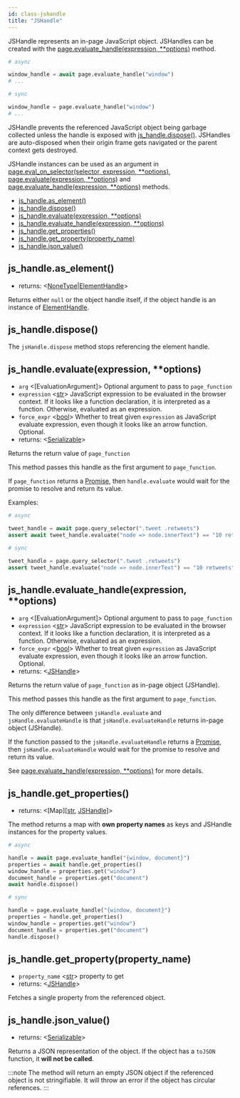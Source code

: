```yaml
---
id: class-jshandle
title: "JSHandle"
---
```



JSHandle represents an in-page JavaScript object. JSHandles can be created with the [page.evaluate_handle(expression, **options)](./api/class-page.md#pageevaluate_handleexpression-options) method.

```py
# async

window_handle = await page.evaluate_handle("window")
# ...
```

```py
# sync

window_handle = page.evaluate_handle("window")
# ...
```

JSHandle prevents the referenced JavaScript object being garbage collected unless the handle is exposed with [js_handle.dispose()](./api/class-jshandle.md#js_handledispose). JSHandles are auto-disposed when their origin frame gets navigated or the parent context gets destroyed.

JSHandle instances can be used as an argument in [page.eval_on_selector(selector, expression, **options)](./api/class-page.md#pageeval_on_selectorselector-expression-options), [page.evaluate(expression, **options)](./api/class-page.md#pageevaluateexpression-options) and [page.evaluate_handle(expression, **options)](./api/class-page.md#pageevaluate_handleexpression-options) methods.


- [js_handle.as_element()](./api/class-jshandle.md#js_handleas_element)
- [js_handle.dispose()](./api/class-jshandle.md#js_handledispose)
- [js_handle.evaluate(expression, **options)](./api/class-jshandle.md#js_handleevaluateexpression-options)
- [js_handle.evaluate_handle(expression, **options)](./api/class-jshandle.md#js_handleevaluate_handleexpression-options)
- [js_handle.get_properties()](./api/class-jshandle.md#js_handleget_properties)
- [js_handle.get_property(property_name)](./api/class-jshandle.md#js_handleget_propertyproperty_name)
- [js_handle.json_value()](./api/class-jshandle.md#js_handlejson_value)

## js_handle.as_element()
- returns: <[NoneType]|[ElementHandle]>

Returns either `null` or the object handle itself, if the object handle is an instance of [ElementHandle].

## js_handle.dispose()

The `jsHandle.dispose` method stops referencing the element handle.

## js_handle.evaluate(expression, **options)
- `arg` <[EvaluationArgument]> Optional argument to pass to `page_function`
- `expression` <[str]> JavaScript expression to be evaluated in the browser context. If it looks like a function declaration, it is interpreted as a function. Otherwise, evaluated as an expression.
- `force_expr` <[bool]> Whether to treat given `expression` as JavaScript evaluate expression, even though it looks like an arrow function. Optional.
- returns: <[Serializable]>

Returns the return value of `page_function`

This method passes this handle as the first argument to `page_function`.

If `page_function` returns a [Promise], then `handle.evaluate` would wait for the promise to resolve and return its value.

Examples:

```py
# async

tweet_handle = await page.query_selector(".tweet .retweets")
assert await tweet_handle.evaluate("node => node.innerText") == "10 retweets"
```

```py
# sync

tweet_handle = page.query_selector(".tweet .retweets")
assert tweet_handle.evaluate("node => node.innerText") == "10 retweets"
```

## js_handle.evaluate_handle(expression, **options)
- `arg` <[EvaluationArgument]> Optional argument to pass to `page_function`
- `expression` <[str]> JavaScript expression to be evaluated in the browser context. If it looks like a function declaration, it is interpreted as a function. Otherwise, evaluated as an expression.
- `force_expr` <[bool]> Whether to treat given `expression` as JavaScript evaluate expression, even though it looks like an arrow function. Optional.
- returns: <[JSHandle]>

Returns the return value of `page_function` as in-page object (JSHandle).

This method passes this handle as the first argument to `page_function`.

The only difference between `jsHandle.evaluate` and `jsHandle.evaluateHandle` is that `jsHandle.evaluateHandle` returns in-page object (JSHandle).

If the function passed to the `jsHandle.evaluateHandle` returns a [Promise], then `jsHandle.evaluateHandle` would wait for the promise to resolve and return its value.

See [page.evaluate_handle(expression, **options)](./api/class-page.md#pageevaluate_handleexpression-options) for more details.

## js_handle.get_properties()
- returns: <[Map]\[[str], [JSHandle]\]>

The method returns a map with **own property names** as keys and JSHandle instances for the property values.

```py
# async

handle = await page.evaluate_handle("{window, document}")
properties = await handle.get_properties()
window_handle = properties.get("window")
document_handle = properties.get("document")
await handle.dispose()
```

```py
# sync

handle = page.evaluate_handle("{window, document}")
properties = handle.get_properties()
window_handle = properties.get("window")
document_handle = properties.get("document")
handle.dispose()
```

## js_handle.get_property(property_name)
- `property_name` <[str]> property to get
- returns: <[JSHandle]>

Fetches a single property from the referenced object.

## js_handle.json_value()
- returns: <[Serializable]>

Returns a JSON representation of the object. If the object has a `toJSON` function, it **will not be called**.

:::note
The method will return an empty JSON object if the referenced object is not stringifiable. It will throw an error if the object has circular references.
:::


[Accessibility]: ./api/class-accessibility.md "Accessibility"
[Browser]: ./api/class-browser.md "Browser"
[BrowserContext]: ./api/class-browsercontext.md "BrowserContext"
[BrowserType]: ./api/class-browsertype.md "BrowserType"
[CDPSession]: ./api/class-cdpsession.md "CDPSession"
[ChromiumBrowserContext]: ./api/class-chromiumbrowsercontext.md "ChromiumBrowserContext"
[ConsoleMessage]: ./api/class-consolemessage.md "ConsoleMessage"
[Dialog]: ./api/class-dialog.md "Dialog"
[Download]: ./api/class-download.md "Download"
[ElementHandle]: ./api/class-elementhandle.md "ElementHandle"
[FileChooser]: ./api/class-filechooser.md "FileChooser"
[Frame]: ./api/class-frame.md "Frame"
[JSHandle]: ./api/class-jshandle.md "JSHandle"
[Keyboard]: ./api/class-keyboard.md "Keyboard"
[Mouse]: ./api/class-mouse.md "Mouse"
[Page]: ./api/class-page.md "Page"
[Playwright]: ./api/class-playwright.md "Playwright"
[Request]: ./api/class-request.md "Request"
[Response]: ./api/class-response.md "Response"
[Route]: ./api/class-route.md "Route"
[Selectors]: ./api/class-selectors.md "Selectors"
[TimeoutError]: ./api/class-timeouterror.md "TimeoutError"
[Touchscreen]: ./api/class-touchscreen.md "Touchscreen"
[Video]: ./api/class-video.md "Video"
[WebSocket]: ./api/class-websocket.md "WebSocket"
[Worker]: ./api/class-worker.md "Worker"
[Element]: https://developer.mozilla.org/en-US/docs/Web/API/element "Element"
[Evaluation Argument]: ./core-concepts.md#evaluationargument "Evaluation Argument"
[Promise]: https://developer.mozilla.org/en-US/docs/Web/JavaScript/Reference/Global_Objects/Promise "Promise"
[iterator]: https://developer.mozilla.org/en-US/docs/Web/JavaScript/Reference/Iteration_protocols "Iterator"
[origin]: https://developer.mozilla.org/en-US/docs/Glossary/Origin "Origin"
[selector]: https://developer.mozilla.org/en-US/docs/Web/CSS/CSS_Selectors "selector"
[Serializable]: https://developer.mozilla.org/en-US/docs/Web/JavaScript/Reference/Global_Objects/JSON/stringify#Description "Serializable"
[UIEvent.detail]: https://developer.mozilla.org/en-US/docs/Web/API/UIEvent/detail "UIEvent.detail"
[UnixTime]: https://en.wikipedia.org/wiki/Unix_time "Unix Time"
[xpath]: https://developer.mozilla.org/en-US/docs/Web/XPath "xpath"

[Any]: https://docs.python.org/3/library/typing.html#typing.Any "Any"
[bool]: https://docs.python.org/3/library/stdtypes.html "bool"
[Callable]: https://docs.python.org/3/library/typing.html#typing.Callable "Callable"
[EventContextManager]: https://docs.python.org/3/reference/datamodel.html#context-managers "Event context manager"
[Dict]: https://docs.python.org/3/library/typing.html#typing.Dict "Dict"
[float]: https://docs.python.org/3/library/stdtypes.html#numeric-types-int-float-complex "float"
[int]: https://docs.python.org/3/library/stdtypes.html#numeric-types-int-float-complex "int"
[List]: https://docs.python.org/3/library/typing.html#typing.List "List"
[NoneType]: https://docs.python.org/3/library/constants.html#None "None"
[Pattern]: https://docs.python.org/3/library/re.html "Pattern"
[URL]: https://en.wikipedia.org/wiki/URL "URL"
[pathlib.Path]: https://realpython.com/python-pathlib/ "pathlib.Path"
[str]: https://docs.python.org/3/library/stdtypes.html#text-sequence-type-str "str"
[Union]: https://docs.python.org/3/library/typing.html#typing.Union "Union"
